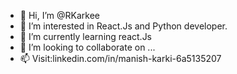 - 👋 Hi, I’m @RKarkee
- 👀 I’m interested in React.Js and Python developer.
- 🌱 I’m currently learning react.Js 
- 💞️ I’m looking to collaborate on ...
- 📫 Visit:linkedin.com/in/manish-karki-6a5135207

<!---
RKarkee/RKarkee is a ✨ special ✨ repository because its `README.md` (this file) appears on your GitHub profile.
You can click the Preview link to take a look at your changes.
--->
